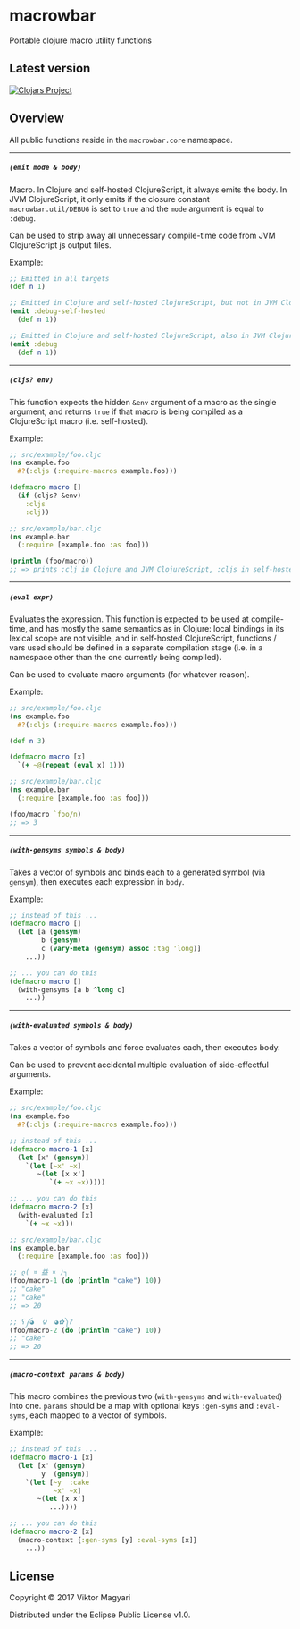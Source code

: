 # macrowbar
Portable clojure macro utility functions

## Latest version

[![Clojars Project](https://img.shields.io/clojars/v/moxaj/macrowbar.svg)](https://clojars.org/moxaj/mikron)

## Overview

All public functions reside in the `macrowbar.core` namespace.

---

##### `(emit mode & body)`

Macro. In Clojure and self-hosted ClojureScript, it always emits the body. In JVM ClojureScript, it only emits if the closure constant `macrowbar.util/DEBUG` is set to `true` and the `mode` argument is equal to `:debug`.

Can be used to strip away all unnecessary compile-time code from JVM ClojureScript js output files.

Example:

```clojure
;; Emitted in all targets
(def n 1)

;; Emitted in Clojure and self-hosted ClojureScript, but not in JVM ClojureScript
(emit :debug-self-hosted
  (def n 1))

;; Emitted in Clojure and self-hosted ClojureScript, also in JVM ClojureScript if and only if DEBUG is set
(emit :debug
  (def n 1))
```

---

##### `(cljs? env)`

This function expects the hidden `&env` argument of a macro as the single argument, and returns `true` if that macro is being compiled as a ClojureScript macro (i.e. self-hosted).

Example:

```clojure
;; src/example/foo.cljc
(ns example.foo
  #?(:cljs (:require-macros example.foo)))

(defmacro macro []
  (if (cljs? &env)
    :cljs
    :clj))

;; src/example/bar.cljc
(ns example.bar
  (:require [example.foo :as foo]))

(println (foo/macro))
;; => prints :clj in Clojure and JVM ClojureScript, :cljs in self-hosted ClojureScript
```

---

##### `(eval expr)`

Evaluates the expression. This function is expected to be used at compile-time, and has mostly the same semantics as in Clojure: local bindings in its lexical scope are not visible, and in self-hosted ClojureScript, functions / vars used should be defined in a separate compilation stage (i.e. in a namespace other than the one currently being compiled).

Can be used to evaluate macro arguments (for whatever reason).

Example:

```clojure
;; src/example/foo.cljc
(ns example.foo
  #?(:cljs (:require-macros example.foo)))

(def n 3)

(defmacro macro [x]
  `(+ ~@(repeat (eval x) 1)))

;; src/example/bar.cljc
(ns example.bar
  (:require [example.foo :as foo]))

(foo/macro `foo/n)
;; => 3
```

---

##### `(with-gensyms symbols & body)`

Takes a vector of symbols and binds each to a generated symbol (via `gensym`), then executes each expression in `body`.

Example:

```clojure
;; instead of this ...
(defmacro macro []
  (let [a (gensym)
        b (gensym)
        c (vary-meta (gensym) assoc :tag 'long)]
    ...))

;; ... you can do this
(defmacro macro []
  (with-gensyms [a b ^long c]
    ...))
```

---

##### `(with-evaluated symbols & body)`

Takes a vector of symbols and force evaluates each, then executes body.

Can be used to prevent accidental multiple evaluation of side-effectful arguments.

Example:

```clojure
;; src/example/foo.cljc
(ns example.foo
  #?(:cljs (:require-macros example.foo)))

;; instead of this ...
(defmacro macro-1 [x]
  (let [x' (gensym)]
    `(let [~x' ~x]
       ~(let [x x']
          `(+ ~x ~x)))))

;; ... you can do this
(defmacro macro-2 [x]
  (with-evaluated [x]
    `(+ ~x ~x)))

;; src/example/bar.cljc
(ns example.bar
  (:require [example.foo :as foo]))

;; ლ( ¤ 益 ¤ )┐
(foo/macro-1 (do (println "cake") 10))
;; "cake"
;; "cake"
;; => 20

;; ʕ༼◕  ౪  ◕✿༽ʔ
(foo/macro-2 (do (println "cake") 10))
;; "cake"
;; => 20
```

---

##### `(macro-context params & body)`

This macro combines the previous two (`with-gensyms` and `with-evaluated`) into one. `params` should be a map with optional keys `:gen-syms` and `:eval-syms`, each mapped to a vector of symbols.

Example:

```clojure
;; instead of this ...
(defmacro macro-1 [x]
  (let [x' (gensym)
        y  (gensym)]
    `(let [~y  :cake
           ~x' ~x]
       ~(let [x x']
          ...))))

;; ... you can do this
(defmacro macro-2 [x]
  (macro-context {:gen-syms [y] :eval-syms [x]}
    ...))
```

## License

Copyright © 2017 Viktor Magyari

Distributed under the Eclipse Public License v1.0.
